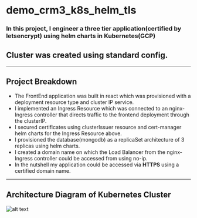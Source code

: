 # demo_crm3_k8s_helm_tls
### In this project, I engineer a three tier application(certified by letsencrypt) using helm charts in Kubernetes(GCP)
## Cluster was created using standard config.
---

## Project Breakdown
- The FrontEnd application was built in react which was provisioned with a deployment resource type and cluster IP service.
- I implemented an Ingress Resource which was connected to an nginx-Ingress controller that directs traffic to the frontend deployment through the clusterIP.
- I secured certificates using clusterIssuer resource and cert-manager helm charts for the Ingress Resource above.
- I provisioned the database(mongodb) as a replicaSet architecture of 3 replicas using helm charts.
- I created a domain name on which the Load Balancer from the nginx-Ingress controller could be accessed from using no-ip.
- In the nutshell my application could be accessed via **HTTPS** using a certified domain name.
---

## Architecture Diagram of Kubernetes Cluster
![alt text](https://github.com/belisky/demo_crm3_k8s_helm_tls/blob/main/demo-crm-3.png?raw=true)
